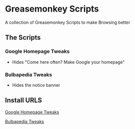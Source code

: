 # Greasemonkey Scripts
A collection of Greasemonkey Scripts to make Browsing better

## The Scripts
### Google Homepage Tweaks
  * Hides "Come here often? Make Google your homepage"
### Bulbapedia Tweaks
  * Hides the notice banner

## Install URLS
[Google Homepage Tweaks](https://github.com/KonomiKitten/greasemonkey-scripts/raw/master/google-homepage-tweaks.user.js)

[Bulbapedia Tweaks](https://github.com/KonomiKitten/greasemonkey-scripts/raw/master/bulbapedia-tweaks.user.js)
